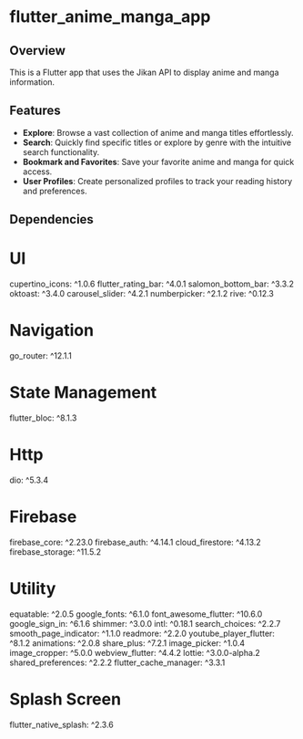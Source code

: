 # flutter_anime_manga_app

## Overview

This is a Flutter app that uses the Jikan API to display anime and manga information.

## Features

- **Explore**: Browse a vast collection of anime and manga titles effortlessly.
- **Search**: Quickly find specific titles or explore by genre with the intuitive search
  functionality.
- **Bookmark and Favorites**: Save your favorite anime and manga for quick access.
- **User Profiles**: Create personalized profiles to track your reading history and preferences.

## Dependencies

# UI

cupertino_icons: ^1.0.6
flutter_rating_bar: ^4.0.1
salomon_bottom_bar: ^3.3.2
oktoast: ^3.4.0
carousel_slider: ^4.2.1
numberpicker: ^2.1.2
rive: ^0.12.3

# Navigation

go_router: ^12.1.1

# State Management

flutter_bloc: ^8.1.3

# Http

dio: ^5.3.4

# Firebase

firebase_core: ^2.23.0
firebase_auth: ^4.14.1
cloud_firestore: ^4.13.2
firebase_storage: ^11.5.2

# Utility

equatable: ^2.0.5
google_fonts: ^6.1.0
font_awesome_flutter: ^10.6.0
google_sign_in: ^6.1.6
shimmer: ^3.0.0
intl: ^0.18.1
search_choices: ^2.2.7
smooth_page_indicator: ^1.1.0
readmore: ^2.2.0
youtube_player_flutter: ^8.1.2
animations: ^2.0.8
share_plus: ^7.2.1
image_picker: ^1.0.4
image_cropper: ^5.0.0
webview_flutter: ^4.4.2
lottie: ^3.0.0-alpha.2
shared_preferences: ^2.2.2
flutter_cache_manager: ^3.3.1

# Splash Screen

flutter_native_splash: ^2.3.6